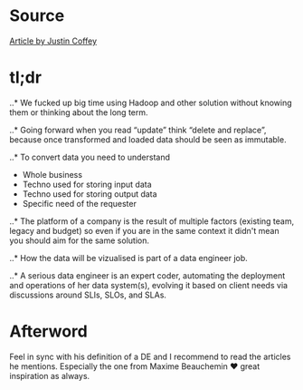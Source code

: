 # Source

[Article by Justin Coffey](http://labs.criteo.com/2018/06/from-just-a-bunch-of-engineers-to-data-reliability-engineering/)

# tl;dr

..* We fucked up big time using Hadoop and other solution without knowing them or thinking about the long term.


..* Going forward when you read “update” think “delete and replace”, because once transformed and loaded data should be seen as immutable.

..* To convert data you need to understand

- Whole business
- Techno used for storing input data
- Techno used for storing output data 
- Specific need of the requester

..* The platform of a company is the result of multiple factors (existing team, legacy and budget) so even if you are in the same context it didn't mean you should aim for the same solution.

..* How the data will be vizualised is part of a data engineer job.
 
..* A serious data engineer is an expert coder, automating the deployment and operations of her data system(s), evolving it based on client needs via discussions around SLIs, SLOs, and SLAs.

# Afterword

Feel in sync with his definition of a DE and I recommend to read the articles he mentions.
Especially the one from Maxime Beauchemin :heart: great inspiration as always.
